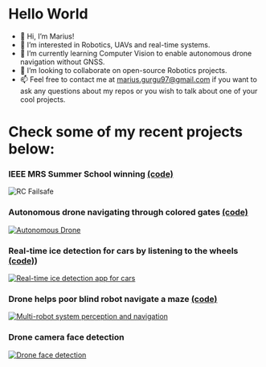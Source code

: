 # Hello World
 
- 👋 Hi, I’m Marius!
- 👀 I’m interested in Robotics, UAVs and real-time systems. 
- 🌱 I’m currently learning Computer Vision to enable autonomous drone navigation without GNSS.
- 💞️ I’m looking to collaborate on open-source Robotics projects.
- 📫 Feel free to contact me at marius.gurgu97@gmail.com if you want to ask any questions about my repos or you wish to talk about one of your cool projects.

# Check some of my recent projects  below:

### IEEE MRS Summer School winning [(code)](https://github.com/TheLonelyFighter/skynet)
![RC Failsafe](https://github.com/TheLonelyFighter/skynet/blob/master/assets/mrs_summer_school_win.png "RC Failsafe")

### Autonomous drone navigating through colored gates [(code)](https://github.com/TheLonelyFighter/Robots_and_Autonomous_Systems)

[![Autonomous Drone](https://res.cloudinary.com/marcomontalbano/image/upload/v1664446883/video_to_markdown/images/youtube--BtoOrTzUJbk-c05b58ac6eb4c4700831b2b3070cd403.jpg)](https://www.youtube.com/watch?v=BtoOrTzUJbk "Autonomous Drone")

### Real-time ice detection for cars by listening to the wheels [(code)](https://github.com/TheLonelyFighter/Capstone))   
[![Real-time ice detection app for cars](https://res.cloudinary.com/marcomontalbano/image/upload/v1665045752/video_to_markdown/images/youtube--bkv_uZ7uJU0-c05b58ac6eb4c4700831b2b3070cd403.jpg)](https://www.youtube.com/watch?v=bkv_uZ7uJU0 "Real-time ice detection app for cars")

### Drone helps poor blind robot navigate a maze [(code)](https://github.com/TheLonelyFighter/Robots_and_Autonomous_Systems)

[![Multi-robot system perception and navigation](https://res.cloudinary.com/marcomontalbano/image/upload/v1664446964/video_to_markdown/images/youtube--N2d6wZUVL24-c05b58ac6eb4c4700831b2b3070cd403.jpg)](https://www.youtube.com/watch?v=N2d6wZUVL24 "Multi-Robot System perception and navigation")

### Drone camera face detection  
[![Drone face detection](https://res.cloudinary.com/marcomontalbano/image/upload/v1665045864/video_to_markdown/images/youtube--sBoxL8QvF_w-c05b58ac6eb4c4700831b2b3070cd403.jpg)](https://www.youtube.com/watch?v=sBoxL8QvF_w "Drone face detection")





